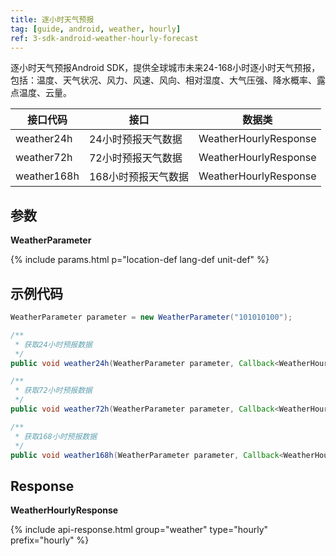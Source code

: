 ```yaml
---
title: 逐小时天气预报
tag: [guide, android, weather, hourly]
ref: 3-sdk-android-weather-hourly-forecast
---
```


逐小时天气预报Android SDK，提供全球城市未来24-168小时逐小时天气预报，包括：温度、天气状况、风力、风速、风向、相对湿度、大气压强、降水概率、露点温度、云量。


| 接口代码| 接口                   | 数据类            |
| ------------------- | -------------- | ----------------- |
| weather24h | 24小时预报天气数据    | WeatherHourlyResponse |
| weather72h | 72小时预报天气数据    | WeatherHourlyResponse |
| weather168h | 168小时预报天气数据  | WeatherHourlyResponse |

## 参数

**WeatherParameter**

{% include params.html p="location-def lang-def unit-def" %}

## 示例代码

```java
WeatherParameter parameter = new WeatherParameter("101010100");

/**
 * 获取24小时预报数据
 */
public void weather24h(WeatherParameter parameter, Callback<WeatherHourlyResponse> callback);

/**
 * 获取72小时预报数据
 */
public void weather72h(WeatherParameter parameter, Callback<WeatherHourlyResponse> callback);

/**
 * 获取168小时预报数据
 */
public void weather168h(WeatherParameter parameter, Callback<WeatherHourlyResponse> callback);

```

## Response

**WeatherHourlyResponse**

{% include api-response.html group="weather" type="hourly" prefix="hourly" %}

<!-- | 属性      | 说明                       | 示例值                 |
| --------- | -------------------------- | ---------------------- |
| getCode   | 参考[状态码](/docs/resource/status-code/)                    | 200 |
| getUpdateTime | 接口更新时间             | 2017-10-25T04:34+08:00     |
| getFxLink     | 所查询城市的天气预报网页 | https://www.qweather.com/weather/beijing-101010100.html |
| getHourly | WeatherHourly 逐小时天气      | List&lt;WeatherHourly&gt; |
| getRefer  | Refer 数据来源以及数据授权 | Refer                  |

**Refer**

| 属性        | 说明        | 类型                | 示例值        |
| ---------- | ----------- | ------------------ | ------------ |
| getSources | 原始数据来源  | List&lt;String&gt; | QWeather     |
| getLicense | 使用许可      | List&lt;String&gt; | QWeather Developers License |

**WeatherHourly**

| 属性         | 说明                                     | 示例值           |
| ------------ | ---------------------------------------- | ---------------- |
| getFxTime    | 预报时间           | 2013-12-30T13:00+08:00 |
| getTemp      | 温度                                     | 2                |
| getIcon      | 天气状况的[图标代码](/docs/resource/icons/)，另请参考[天气图标项目](https://icons.qweather.com/)                             | 101              |
| getText      | 气状况的文字描述，包括阴晴雨雪等                             | 多云             |
| getWind360   | [风向](/docs/resource/wind-info/#wind-direction)360角度                              | 290              |
| getWindDir   | [风向](/docs/resource/wind-info/#wind-direction)                                     | 西北             |
| getWindScale | [风力等级](/docs/resource/wind-info/#wind-scale)                                     | 3-4              |
| getWindSpeed | [风速](/docs/resource/wind-info/#wind-speed)，公里/小时                          | 15               |
| getHumidity  | 相对湿度                                 | 30               |
| getPop       | 逐小时预报降水概率，百分比数值，可能为空 | 5                |
| getPrecip    | 逐小时预报降水量，默认单位：毫米         | 1.2              |
| getPressure  | 大气压强                                 | 1030             |
| getCloud     | 云量，百分比                             | 15               |
| getDew       | 露点温度                                 | 5                | -->
